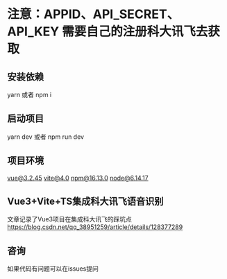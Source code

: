 # 注意：APPID、API_SECRET、API_KEY 需要自己的注册科大讯飞去获取

## 安装依赖
yarn 或者 npm i
## 启动项目
yarn dev 或者 npm run dev
## 项目环境
vue@3.2.45
vite@4.0
npm@16.13.0
node@6.14.17
## Vue3+Vite+TS集成科大讯飞语音识别
文章记录了Vue3项目在集成科大讯飞的踩坑点
https://blog.csdn.net/qq_38951259/article/details/128377289
## 咨询
如果代码有问题可以在issues提问

